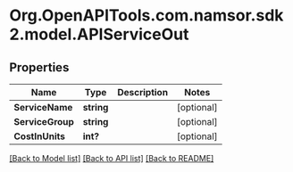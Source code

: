 # Org.OpenAPITools.com.namsor.sdk2.model.APIServiceOut
## Properties

Name | Type | Description | Notes
------------ | ------------- | ------------- | -------------
**ServiceName** | **string** |  | [optional] 
**ServiceGroup** | **string** |  | [optional] 
**CostInUnits** | **int?** |  | [optional] 

[[Back to Model list]](../README.md#documentation-for-models) [[Back to API list]](../README.md#documentation-for-api-endpoints) [[Back to README]](../README.md)

